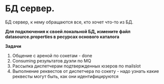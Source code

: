 # БД сервер.
БД сервер, к нему обращаются все, кто хочет что-то из БД.

**Для подключения к своей локальной БД, измените файл datasource.properties в ресурсах основого каталога** 

**Задачи**
1. Общение с ареной по сокетам - done
2. Consuming результатов дуэли по MQ
3. Рассылка диспетчерам подтвержденных юзеров по mailslot
4. Выполнение реквестов от диспетчера по сокету - надо узнать какие реквесты могут быть, как они идентифицируются
